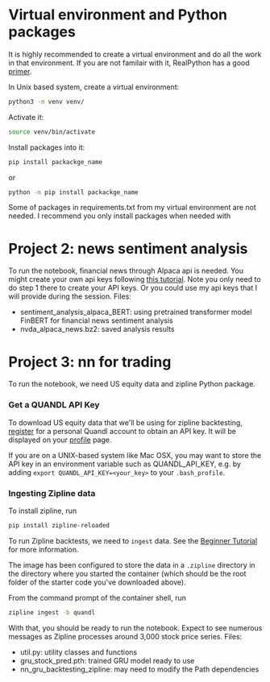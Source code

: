 

# Virtual environment and Python packages
It is highly recommended to create a virtual environment and do all the work in that environment. If you are not familair with it, RealPython has a good [primer](https://realpython.com/python-virtual-environments-a-primer/#create-it).

In Unix based system, create a virtual environment:
```bash
python3 -m venv venv/

```
Activate it: 
```bash
source venv/bin/activate
```
Install packages into it:

```bash
pip install packackge_name
```
or 
```bash
python -m pip install packackge_name
```
Some of packages in requirements.txt from my virtual environment are not needed. I recommend you only install packages when needed with 

# Project 2: news sentiment analysis 
To run the notebook, financial news through Alpaca api is needed. You might create your own api keys following [this tutorial](https://alpaca.markets/learn/connect-to-alpaca-api). Note you only need to do step 1 there to create your API keys. Or you could use my api keys that I will provide during the session.
Files:
- sentiment_analysis_alpaca_BERT: using pretrained transformer model FinBERT for financial news sentiment analysis
- nvda_alpaca_news.bz2: saved analysis results

# Project 3: nn for trading
To run the notebook, we need US equity data and zipline Python package.
### Get a QUANDL API Key
To download US equity data that we'll be using for zipline backtesting, [register](https://www.quandl.com/sign-up) for a personal Quandl account to obtain an API key. It will be displayed on your [profile](https://www.quandl.com/account/profile) page.

If you are on a UNIX-based system like Mac OSX, you may want to store the API key in an environment variable such as QUANDL_API_KEY, e.g. by adding `export QUANDL_API_KEY=<your_key>` to your `.bash_profile`.  

### Ingesting Zipline data
To install zipline, run
```bash
pip install zipline-reloaded
```
To run Zipline backtests, we need to `ingest` data. See the [Beginner Tutorial](https://zipline.ml4trading.io/beginner-tutorial.html) for more information. 

The image has been configured to store the data in a `.zipline` directory in the directory where you started the container (which should be the root folder of the starter code you've downloaded above). 

From the command prompt of the container shell, run
```bash
zipline ingest -b quandl
``` 
With that, you should be ready to run the notebook. Expect to see numerous messages as Zipline processes around 3,000 stock price series. Files:  
- util.py: utility classes and functions
- gru_stock_pred.pth: trained GRU model ready to use
- nn_gru_backtesting_zipline: may need to modify the Path dependencies
